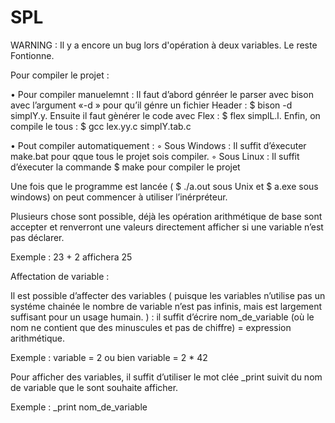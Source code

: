 # SPL

WARNING : Il y a encore un bug lors d'opération à deux variables. Le reste Fontionne.


Pour compiler le projet :

• Pour compiler manuelemnt :
          Il faut d’abord génréer le parser avec bison avec l’argument «-d » pour qu’il génre un fichier Header : $ bison -d simplY.y. Ensuite il faut gènérer le 	    code avec Flex : $ flex simplL.l. Enfin, on compile le tous : 
          $ gcc lex.yy.c simplY.tab.c

• Pout compiler automatiquement :
  	◦ Sous Windows : 
               		Il suffit d’éxecuter make.bat pour qque tous le projet sois compiler.
        ◦ Sous Linux : 
               		Il suffit d’éxecuter la commande $ make pour compiler le projet
                                   		
 

Une fois que le programme est lancée ( $ ./a.out sous Unix et $ a.exe sous windows) on peut commencer à utiliser l’inérpréteur.

Plusieurs chose sont possible, déjà les opération arithmétique de base sont accepter et renverront une valeurs directement afficher si une variable n’est pas déclarer. 

Exemple : 23 + 2 affichera 25

Affectation de variable :

Il est possible d’affecter des variables ( puisque les variables n’utilise pas un systéme chainée le nombre de variable n’est pas infinis, mais est largement suffisant pour un usage humain. ) : il suffit d’écrire nom_de_variable (où le nom ne contient que des minuscules et pas de chiffre) = expression arithmétique.

Exemple : variable = 2 ou bien variable = 2 * 42

Pour afficher des variables, il suffit d’utiliser le mot clée _print suivit du nom de variable que le sont souhaite afficher.

Exemple : _print nom_de_variable
